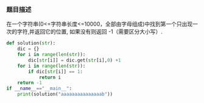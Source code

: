 ### 题目描述

在一个字符串(0<=字符串长度<=10000，全部由字母组成)中找到第一个只出现一次的字符,并返回它的位置, 如果没有则返回 -1（需要区分大小写）.

```python
def solution(str):
    dic = {}
    for i in range(len(str)):
        dic[str[i]] = dic.get(str[i],0) +1
    for i in range(len(str)):
        if dic[str[i]] == 1:
            return i
    return -1
if __name__=="__main__":
    print(solution("aaaaaaaaaaaaaaab"))
```

